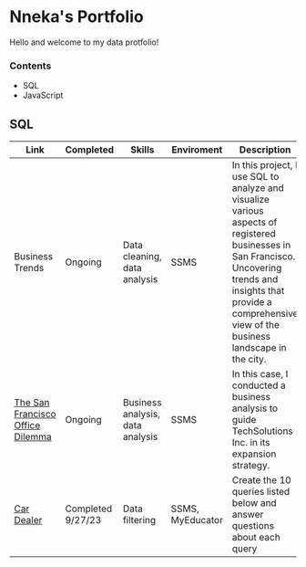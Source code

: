 # Nneka's Portfolio
Hello and welcome to my data protfolio!

### Contents

* SQL
* JavaScript

## SQL 

| Link | Completed | Skills | Enviroment | Description |
| --- | --- | --- | --- | --- |
| Business Trends | Ongoing | Data cleaning, data analysis | SSMS | In this project, I use SQL to analyze and visualize various aspects of registered businesses in San Francisco. Uncovering trends and insights that provide a comprehensive view of the business landscape in the city. |
| [The San Francisco Office Dilemma](https://github.com/nneka-w/Office-Dilemma) | Ongoing | Business analysis, data analysis | SSMS | In this case, I conducted a business analysis to guide TechSolutions Inc. in its expansion strategy. |
| [Car Dealer](https://github.com/nneka-w/Car_Dealer) | Completed 9/27/23 | Data filtering | SSMS, MyEducator | Create the 10 queries listed below and answer questions about each query |
